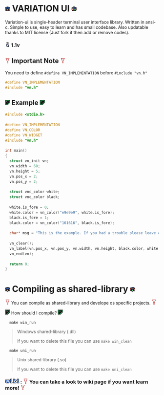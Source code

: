 <!-- ![vn](img/vn.png) -->
<!-- ![vn_info](img/vn_info.png) -->
<!-- ![vn_warn](img/vn_warn.png) -->
<!-- ![vn_example](img/vn_example.png) -->
<!-- ![vn_wiki](img/vn_wiki.png) -->

# ![vn](img/vn.png) VARIATION UI ![vn](img/vn.png)

Variation-ui is single-header terminal user interface library. Written in ansi-c. Simple to use, easy to learn and has small codebase. Also updatable thanks to MIT license (Just fork it then add or remove codes).

### ![vn_info](img/vn_info.png)  1.1v


## ![vn_warn](img/vn_warn.png) Important Note ![vn_warn](img/vn_warn.png)

You need to define ` #define VN_IMPLEMENTATION ` before ` #include "vn.h" `
```c
#define VN_IMPLEMENTATION
#include "vn.h"
```

## ![vn_example](img/vn_example.png) Example ![vn_example](img/vn_example.png)

```c
#include <stdio.h>

#define VN_IMPLEMENTATION
#define VN_COLOR
#define VN_WIDGET
#include "vn.h"

int main()
{
  struct vn_init vn;
  vn.width = 60;
  vn.height = 5;
  vn.pos_x = 2;
  vn.pos_y = 2;

  struct vnc_color white;
  struct vnc_color black;
  
  white.is_fore = 0;
  white.color = vn_color("e9e9e9", white.is_fore);
  black.is_fore = 1;
  black.color = vn_color("161616", black.is_fore);
  
  char* msg = "This is the example. If you had a trouble please leave an issue to https://github.com/hanilr/variation/issues have fun!";
  
  vn_clear();
  vn_label(vn.pos_x, vn.pos_y, vn.width, vn.height, black.color, white.color, text_italic, msg);
  vn_end(vn);

  return 0;
}
```

# ![vn](img/vn.png) Compiling as shared-library ![vn](img/vn.png)

![vn_warn](img/vn_warn.png) You can compile as shared-library and develope os specific projects. ![vn_warn](img/vn_warn.png)

![vn_example](img/vn_example.png) How should I compile? ![vn_example](img/vn_example.png)
```
  make win_run 
```
> Windows shared-library (.dll)
>
> If you want to delete this file you can use ` make win_clean `

```
  make uni_run 
```
> Unix shared-library (.so)
>
> If you want to delete this file you can use ` make uni_clean `

### [![vn_wiki](img/vn_wiki.png)](https://github.com/hanilr/variation-ui/wiki) : ![vn_warn](img/vn_warn.png) You can take a look to wiki page if you want learn more! ![vn_warn](img/vn_warn.png)
